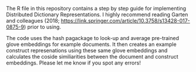 The R file in this repository contains a step by step guide for implementing Distributed Dictionary Representations. I highly recommend reading Garten and colleagues (2018; https://link.springer.com/article/10.3758/s13428-017-0875-9) prior to using. 

The code uses the hash pagackage to look-up and average pre-trained glove embeddings for example documents. It then creates an example construct represenations using these same glove embeddings and calculates the coside similiarities between the document and construct embeddings. Please let me know if you spot any errors! 

